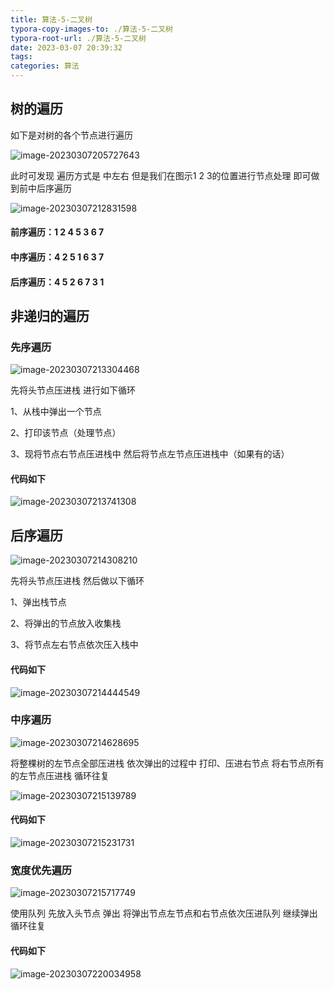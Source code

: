 ```yaml
---
title: 算法-5-二叉树
typora-copy-images-to: ./算法-5-二叉树
typora-root-url: ./算法-5-二叉树
date: 2023-03-07 20:39:32
tags:
categories: 算法
---
```


## 树的遍历 

如下是对树的各个节点进行遍历

![image-20230307205727643](/image-20230307205727643.png)

此时可发现 遍历方式是 中左右 但是我们在图示1 2 3的位置进行节点处理 即可做到前中后序遍历 

![image-20230307212831598](/image-20230307212831598.png)

#### 前序遍历：1 2 4 5 3 6 7

#### 中序遍历：4 2 5 1 6 3 7

#### 后序遍历：4 5 2 6 7 3 1





## 非递归的遍历

### 先序遍历

![image-20230307213304468](/image-20230307213304468.png)

先将头节点压进栈 进行如下循环

1、从栈中弹出一个节点

2、打印该节点（处理节点）

3、现将节点右节点压进栈中 然后将节点左节点压进栈中（如果有的话）

#### 代码如下

![image-20230307213741308](/image-20230307213741308.png)



## 后序遍历

![image-20230307214308210](/image-20230307214308210.png)

先将头节点压进栈 然后做以下循环

1、弹出栈节点

2、将弹出的节点放入收集栈

3、将节点左右节点依次压入栈中

#### 代码如下

![image-20230307214444549](/image-20230307214444549.png)



### 中序遍历

![image-20230307214628695](/image-20230307214628695.png)

将整棵树的左节点全部压进栈 依次弹出的过程中 打印、压进右节点 将右节点所有的左节点压进栈 循环往复

![image-20230307215139789](/image-20230307215139789.png)

#### 代码如下

![image-20230307215231731](/image-20230307215231731.png)



### 宽度优先遍历

![image-20230307215717749](/image-20230307215717749.png)

使用队列 先放入头节点 弹出 将弹出节点左节点和右节点依次压进队列 继续弹出 循环往复

#### 代码如下

![image-20230307220034958](/image-20230307220034958.png)
